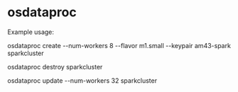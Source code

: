 # osdataproc

Example usage:

osdataproc create --num-workers 8 --flavor m1.small --keypair am43-spark sparkcluster

osdataproc destroy sparkcluster

osdataproc update --num-workers 32 sparkcluster
